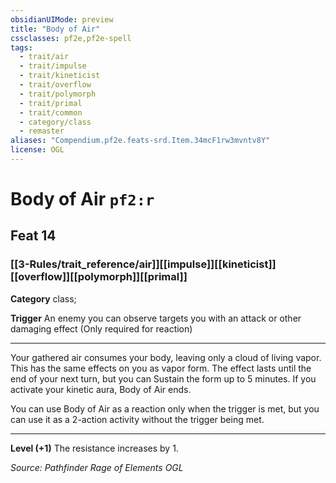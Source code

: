 ```yaml
---
obsidianUIMode: preview
title: "Body of Air"
cssclasses: pf2e,pf2e-spell
tags:
  - trait/air
  - trait/impulse
  - trait/kineticist
  - trait/overflow
  - trait/polymorph
  - trait/primal
  - trait/common
  - category/class
  - remaster
aliases: "Compendium.pf2e.feats-srd.Item.34mcF1rw3mvntv8Y"
license: OGL
---
```

# Body of Air `pf2:r`
## Feat 14
### [[3-Rules/trait_reference/air]][[impulse]][[kineticist]][[overflow]][[polymorph]][[primal]]

**Category** class; 




**Trigger** An enemy you can observe targets you with an attack or other damaging effect (Only required for reaction)

* * *

Your gathered air consumes your body, leaving only a cloud of living vapor. This has the same effects on you as vapor form. The effect lasts until the end of your next turn, but you can Sustain the form up to 5 minutes. If you activate your kinetic aura, Body of Air ends.

You can use Body of Air as a reaction only when the trigger is met, but you can use it as a 2-action activity without the trigger being met.

* * *

**Level (+1)** The resistance increases by 1.

*Source: Pathfinder Rage of Elements*
*OGL*